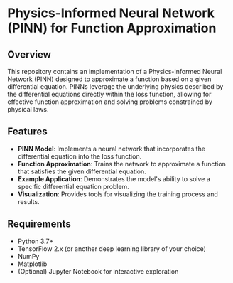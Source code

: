# Physics-Informed Neural Network (PINN) for Function Approximation

## Overview

This repository contains an implementation of a Physics-Informed Neural Network (PINN) designed to approximate a function based on a given differential equation. 
PINNs leverage the underlying physics described by the differential equations directly within the loss function, allowing for effective function approximation and solving problems constrained by physical laws.

## Features

- **PINN Model**: Implements a neural network that incorporates the differential equation into the loss function.
- **Function Approximation**: Trains the network to approximate a function that satisfies the given differential equation.
- **Example Application**: Demonstrates the model's ability to solve a specific differential equation problem.
- **Visualization**: Provides tools for visualizing the training process and results.

## Requirements

- Python 3.7+
- TensorFlow 2.x (or another deep learning library of your choice)
- NumPy
- Matplotlib
- (Optional) Jupyter Notebook for interactive exploration

